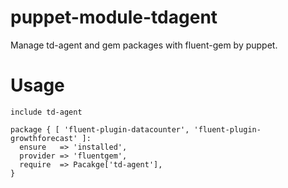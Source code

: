 puppet-module-tdagent
===============

Manage td-agent and gem packages with fluent-gem by puppet.

Usage
=====

```
include td-agent

package { [ 'fluent-plugin-datacounter', 'fluent-plugin-growthforecast' ]:
  ensure   => 'installed',
  provider => 'fluentgem',
  require  => Pacakge['td-agent'],
}
```
